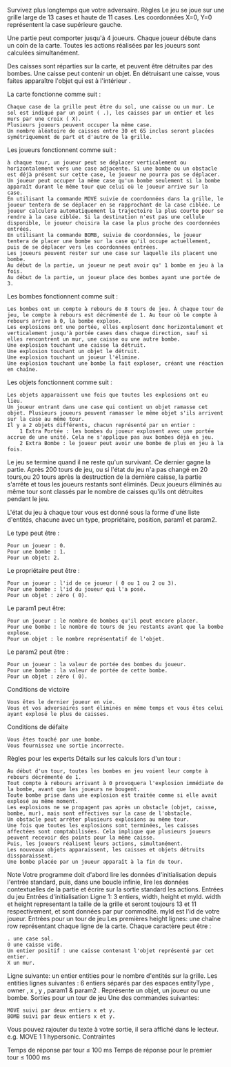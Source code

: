 Survivez plus longtemps que votre adversaire.
  Règles
Le jeu se joue sur une grille large de 13 cases et haute de 11 cases. Les coordonnées X=0, Y=0 représentent la case supérieure gauche.

Une partie peut comporter jusqu'à 4 joueurs. Chaque joueur débute dans un coin de la carte.
Toutes les actions réalisées par les joueurs sont calculées simultanément.

Des caisses sont réparties sur la carte, et peuvent être détruites par des bombes.
Une caisse peut contenir un objet. En détruisant une caisse, vous faites apparaître l'objet qui est à l'intérieur .

La carte fonctionne comme suit :

    Chaque case de la grille peut être du sol, une caisse ou un mur. Le sol est indiqué par un point ( .), les caisses par un entier et les murs par une croix ( X).
    Plusieurs joueurs peuvent occuper la même case.
    Un nombre aléatoire de caisses entre 30 et 65 inclus seront placées symétriquement de part et d'autre de la grille.

Les joueurs fonctionnent comme suit :

    à chaque tour, un joueur peut se déplacer verticalement ou horizontalement vers une case adjacente. Si une bombe ou un obstacle est déjà présent sur cette case, le joueur ne pourra pas se déplacer.
    Un joueur peut occuper la même case qu'un bombe seulement si la bombe apparaît durant le même tour que celui où le joueur arrive sur la case.
    En utilisant la commande MOVE suivie de coordonnées dans la grille, le joueur tentera de se déplacer en se rapprochant de la case ciblée. Le joueur calculera automatiquement la trajectoire la plus courte pour se rendre à la case ciblée. Si la destination n'est pas une cellule disponible, le joueur choisira la case la plus proche des coordonnées entrées.
    En utilisant la commande BOMB, suivie de coordonnées, le joueur tentera de placer une bombe sur la case qu'il occupe actuellement, puis de se déplacer vers les coordonnées entrées.
    Les joueurs peuvent rester sur une case sur laquelle ils placent une bombe.
    Au début de la partie, un joueur ne peut avoir qu' 1 bombe en jeu à la fois.
    Au début de la partie, un joueur place des bombes ayant une portée de 3.

Les bombes fonctionnent comme suit :

    Les bombes ont un compte à rebours de 8 tours de jeu. À chaque tour de jeu, le compte à rebours est décrémenté de 1. Au tour où le compte à rebours arrive à 0, la bombe explose.
    Les explosions ont une portée, elles explosent donc horizontalement et verticalement jusqu'à portée cases dans chaque direction, sauf si elles rencontrent un mur, une caisse ou une autre bombe.
    Une explosion touchant une caisse la détruit.
    Une explosion touchant un objet le détruit.
    Une explosion touchant un joueur l'élimine.
    Une explosion touchant une bombe la fait exploser, créant une réaction en chaîne.

Les objets fonctionnent comme suit :

    Les objets apparaissent une fois que toutes les explosions ont eu lieu.
    Un joueur entrant dans une case qui contient un objet ramasse cet objet. Plusieurs joueurs peuvent ramasser le même objet s'ils arrivent sur la case au même tour.
    Il y a 2 objets différents, chacun représenté par un entier :
        1 Extra Portée : les bombes du joueur explosent avec une portée accrue de une unité. Cela ne s'applique pas aux bombes déjà en jeu.
        2 Extra Bombe : le joueur peut avoir une bombe de plus en jeu à la fois.

Le jeu se termine quand il ne reste qu'un survivant. Ce dernier gagne la partie.
Après 200 tours de jeu, ou si l'état du jeu n'a pas changé en 20 tours,ou 20 tours après la destruction de la dernière caisse, la partie s'arrête et tous les joueurs restants sont éliminés.
Deux joueurs éliminés au même tour sont classés par le nombre de caisses qu'ils ont détruites pendant le jeu.

L'état du jeu à chaque tour vous est donné sous la forme d'une liste d'entités, chacune avec un type, propriétaire, position, param1 et param2.

Le type peut être :

    Pour un joueur : 0.
    Pour une bombe : 1.
    Pour un objet: 2.

Le propriétaire peut être :

    Pour un joueur : l'id de ce joueur ( 0 ou 1 ou 2 ou 3).
    Pour une bombe : l'id du joueur qui l'a posé.
    Pour un objet : zéro ( 0).

Le param1 peut être:

    Pour un joueur : le nombre de bombes qu'il peut encore placer.
    Pour une bombe : le nombre de tours de jeu restants avant que la bombe explose.
    Pour un objet : le nombre représentatif de l'objet.

Le param2 peut être :

    Pour un joueur : la valeur de portée des bombes du joueur.
    Pour une bombe : la valeur de portée de cette bombe.
    Pour un objet : zéro ( 0).

 
Conditions de victoire

    Vous êtes le dernier joueur en vie.
    Vous et vos adversaires sont éliminés en même temps et vous êtes celui ayant explosé le plus de caisses.

 
Conditions de défaite

    Vous êtes touché par une bombe.
    Vous fournissez une sortie incorrecte.

  Règles pour les experts
Détails sur les calculs lors d'un tour :

    Au début d'un tour, toutes les bombes en jeu voient leur compte à rebours décrémenté de 1.
    Tout compte à rebours arrivant à 0 provoquera l'explosion immédiate de la bombe, avant que les joueurs ne bougent.
    Toute bombe prise dans une explosion est traitée comme si elle avait explosé au même moment.
    Les explosions ne se propagent pas après un obstacle (objet, caisse, bombe, mur), mais sont effectives sur la case de l'obstacle.
    Un obstacle peut arrêter plusieurs explosions au même tour.
    Une fois que toutes les explosions sont terminées, les caisses affectées sont comptabilisées. Cela implique que plusieurs joueurs peuvent recevoir des points pour la même caisse.
    Puis, les joueurs réalisent leurs actions, simultanément.
    Les nouveaux objets apparaissent, les caisses et objets détruits dissparaissent.
    Une bombe placée par un joueur apparaît à la fin du tour.

  Note
Votre programme doit d'abord lire les données d'initialisation depuis l'entrée standard, puis, dans une boucle infinie, lire les données contextuelles de la partie et écrire sur la sortie standard les actions.
  Entrées du jeu
Entrées d'initialisation
Ligne 1: 3 entiers, width, height et myId. width et height representant la taille de la grille et seront toujours 13 et 11 respectivement, et sont données par pur commodité. myId est l'id de votre joueur.
Entrées pour un tour de jeu
Les premières height lignes: une chaîne row représentant chaque ligne de la carte. Chaque caractère peut être :

    . une case sol.
    0 une caisse vide.
    Un entier positif : une caisse contenant l'objet représenté par cet entier.
    X un mur.

Ligne suivante: un entier entities pour le nombre d'entités sur la grille.
Les entities lignes suivantes : 6 entiers séparés par des espaces entityType , owner , x , y , param1 & param2 . Représente un objet, un joueur ou une bombe.
Sorties pour un tour de jeu
Une des commandes suivantes:

    MOVE suivi par deux entiers x et y.
    BOMB suivi par deux entiers x et y.


Vous pouvez rajouter du texte à votre sortie, il sera affiché dans le lecteur. e.g. MOVE 1 1 hypersonic.
Contraintes

Temps de réponse par tour ≤ 100 ms
Temps de réponse pour le premier tour ≤ 1000 ms
